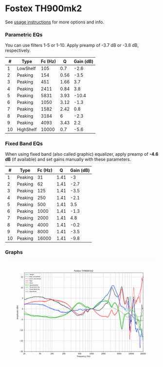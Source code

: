 # Fostex TH900mk2
See [usage instructions](https://github.com/jaakkopasanen/AutoEq#usage) for more options and info.

### Parametric EQs
You can use filters 1-5 or 1-10. Apply preamp of -3.7 dB or -3.8 dB, respectively.

|   # | Type      |   Fc (Hz) |    Q |   Gain (dB) |
|-----|-----------|-----------|------|-------------|
|   1 | LowShelf  |       105 | 0.7  |        -2.6 |
|   2 | Peaking   |       154 | 0.56 |        -3.5 |
|   3 | Peaking   |       451 | 1.66 |         3.7 |
|   4 | Peaking   |      2411 | 0.84 |         3.8 |
|   5 | Peaking   |      5831 | 3.93 |       -10.4 |
|   6 | Peaking   |      1050 | 3.12 |        -1.3 |
|   7 | Peaking   |      1582 | 2.42 |         0.8 |
|   8 | Peaking   |      3184 | 6    |        -2.3 |
|   9 | Peaking   |      4093 | 3.43 |         2.2 |
|  10 | HighShelf |     10000 | 0.7  |        -5.6 |

### Fixed Band EQs
When using fixed band (also called graphic) equalizer, apply preamp of **-4.6 dB** (if available) and set gains manually with these parameters.

|   # | Type    |   Fc (Hz) |    Q |   Gain (dB) |
|-----|---------|-----------|------|-------------|
|   1 | Peaking |        31 | 1.41 |        -3   |
|   2 | Peaking |        62 | 1.41 |        -2.7 |
|   3 | Peaking |       125 | 1.41 |        -3.5 |
|   4 | Peaking |       250 | 1.41 |        -2.1 |
|   5 | Peaking |       500 | 1.41 |         3.5 |
|   6 | Peaking |      1000 | 1.41 |        -1.3 |
|   7 | Peaking |      2000 | 1.41 |         4.8 |
|   8 | Peaking |      4000 | 1.41 |        -0.2 |
|   9 | Peaking |      8000 | 1.41 |        -3.5 |
|  10 | Peaking |     16000 | 1.41 |        -9.8 |

### Graphs
![](./Fostex%20TH900mk2.png)
